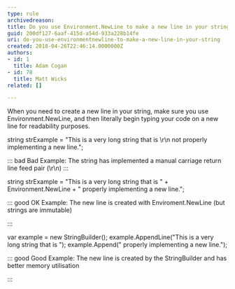 ```yaml
---
type: rule
archivedreason: 
title: Do you use Environment.NewLine to make a new line in your string?
guid: 200df127-6aaf-415d-a54d-933a228b14fe
uri: do-you-use-environmentnewline-to-make-a-new-line-in-your-string
created: 2018-04-26T22:46:14.0000000Z
authors:
- id: 1
  title: Adam Cogan
- id: 78
  title: Matt Wicks
related: []

---
```


When you need to create a new line in your string, make sure you use Environment.NewLine, and then literally begin typing your code on a new line for readability purposes.

<!--endintro-->

string strExample = "This is a very long string that is \r\n not properly implementing a new line.";


::: bad
Bad Example: The string has implemented a manual carriage return line feed pair (\r\n)
:::




string strExample = "This is a very long string that is " + Environment.NewLine +
			 " properly implementing a new line.";




::: good
OK Example: The new line is created with Enviroment.NewLine (but strings are immutable)

:::


var example = new StringBuilder();
 example.AppendLine("This is a very long string that is ");
 example.Append(" properly implementing a new line.");




::: good
Good Example: The new line is created by the StringBuilder and has better memory utilisation

:::
